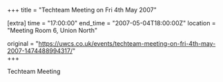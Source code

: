+++
title = "Techteam Meeting on Fri 4th May 2007"

[extra]
time = "17:00:00"
end_time = "2007-05-04T18:00:00Z"
location = "Meeting Room 6, Union North"

original = "https://uwcs.co.uk/events/techteam-meeting-on-fri-4th-may-2007-1474488994317/"    
+++

Techteam Meeting

